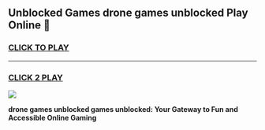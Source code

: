 
## Unblocked Games drone games unblocked Play Online 👋
<h3>
<a href="https://news.freeplayer.one?title=drone_games_unblocked&ref=17F">CLICK TO PLAY</a></h3>
<hr>

<h3>
<a href="https://news.freeplayer.one?title=drone_games_unblocked&ref=17F">CLICK 2 PLAY</a>
  
</h3>

<a href="https://news.freeplayer.one?title=drone_games_unblocked&ref=17F/"><img src="https://clearcache.store/games.png"></a>


**drone games unblocked games unblocked: Your Gateway to Fun and Accessible Online Gaming**
